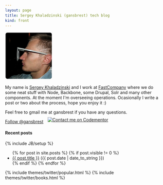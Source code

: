 ```yaml
---
layout: page
title: Sergey Khaladzinski (gansbrest) tech blog 
kind: front
---
```


<div class="row-fluid" id="avatar">
  <div class="span3">
    <img src="/assets/imgs/my_avatar.jpg" width="155"/>
  </div>
  <div class="span9">
    <p>My name is <a href="http://www.linkedin.com/in/khaladzinski">Sergey Khaladzinski</a> and I work at <a href="http://www.fastcompany.com">FastCompany</a> where we do some neat stuff with Node, Backbone, some Drupal, Solr and many other components. At the moment I'm overseeing operations. Ocasionally I write a post or two about the process, hope you enjoy it :)</p>
    <p>Feel free to gmail me at gansbrest if you have any questions.</p>
    <p><a href="https://twitter.com/gansbrest" class="twitter-follow-button" data-show-count="false">Follow @gansbrest</a>
       <script>!function(d,s,id){var js,fjs=d.getElementsByTagName(s)[0],p=/^http:/.test(d.location)?'http':'https';if(!d.getElementById(id)){js=d.createElement(s);js.id=id;js.src=p+'://platform.twitter.com/widgets.js';fjs.parentNode.insertBefore(js,fjs);}}(document, 'script', 'twitter-wjs');</script>
    <a style="padding-left: 10px; top: -6px; position: relative;" href="https://www.codementor.io/gansbrest?utm_source=github&utm_medium=button&utm_term=gansbrest&utm_campaign=github"><img src="https://cdn.codementor.io/badges/contact_me_github.svg" alt="Contact me on Codementor" style="max-width:100%" /></a>
    </p>
  </div>
</div>
<div class="row-fluid" id="avatar-separator">
  <div class="span12"><h4>Recent posts</h4></div>
</div>

{% include JB/setup %}

<ul class="posts homepage">
  {% for post in site.posts %}
    {% if post.visible != 0  %}
    <li><a href="{{ BASE_PATH }}{{ post.url }}">{{ post.title }}</a> <span>({{ post.date | date_to_string }})</span></li>
    {% endif %}
  {% endfor %}
</ul>


{% include themes/twitter/popular.html %}
{% include themes/twitter/books.html %}
